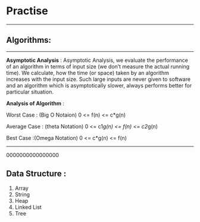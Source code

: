 # Practise 
----
## Algorithms:
-----

**Asymptotic Analysis** :
Asymptotic Analysis, we evaluate the performance of an algorithm in terms of input size (we don’t measure the actual running time). We calculate, how the time (or space) taken by an algorithm increases with the input size.
Such large inputs are never given to software and an algorithm which is asymptotically slower, always performs better for particular situation.

**Analysis of Algorithm** :

Worst Case : (Big O Notaion) 0 <= f(n) <= c*g(n)

Average Case : (theta Notation) 0 <= c1*g(n) <= f(n) <= c2*g(n)

Best Case :(Omega Notation) 0 <= c*g(n) <= f(n) 

---
0000000000000000
## Data Structure :
1. Array
2. String
3. Heap
4. Linked List
5. Tree
